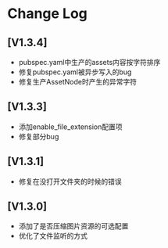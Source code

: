 # Change Log

## [V1.3.4]
- pubspec.yaml中生产的assets内容按字符排序
- 修复pubspec.yaml被异步写入的bug
- 修复生产AssetNode时产生的异常字符

## [V1.3.3]
- 添加enable_file_extension配置项
- 修复部分bug

## [V1.3.1]
- 修复在没打开文件夹的时候的错误

## [V1.3.0]

- 添加了是否压缩图片资源的可选配置
- 优化了文件监听的方式
